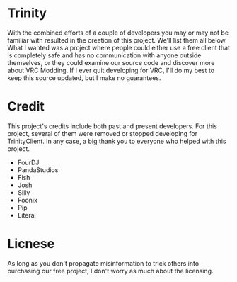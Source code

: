 # Trinity
With the combined efforts of a couple of developers you may or may not be familiar with resulted in the creation of this project. We'll list them all below. What I wanted was a project where people could either use a free client that is completely safe and has no communication with anyone outside themselves, or they could examine our source code and discover more about VRC Modding. If I ever quit developing for VRC, I'll do my best to keep this source updated, but I make no guarantees.

# Credit
This project's credits include both past and present developers. For this project, several of them were removed or stopped developing for TrinityClient. In any case, a big thank you to everyone who helped with this project.

+ FourDJ
+ PandaStudios
+ Fish
+ Josh
+ Silly
+ Foonix
+ Pip
+ Literal


# Licnese
As long as you don't propagate misinformation to trick others into purchasing our free project, I don't worry as much about the licensing.
